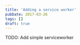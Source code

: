 ```yaml
---
title: 'Adding a service worker'
pubDate: 2017-03-26
tags: []
draft: true
---
```


TODO: Add simple serviceworker
